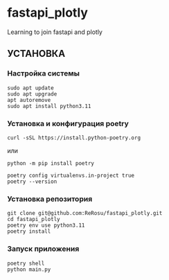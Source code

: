 # fastapi_plotly
Learning to join fastapi and plotly

УСТАНОВКА
------------
### Настройка системы
~~~
sudo apt update
sudo apt upgrade
apt autoremove
sudo apt install python3.11
~~~

### Установка и конфигурация poetry
~~~
curl -sSL https://install.python-poetry.org
~~~
или
~~~
python -m pip install poetry
~~~
~~~
poetry config virtualenvs.in-project true
poetry --version
~~~

### Установка репозитория
~~~
git clone git@github.com:ReRosu/fastapi_plotly.git
cd fastapi_plotly
poetry env use python3.11
poetry install
~~~

### Запуск приложения
~~~
poetry shell
python main.py
~~~

